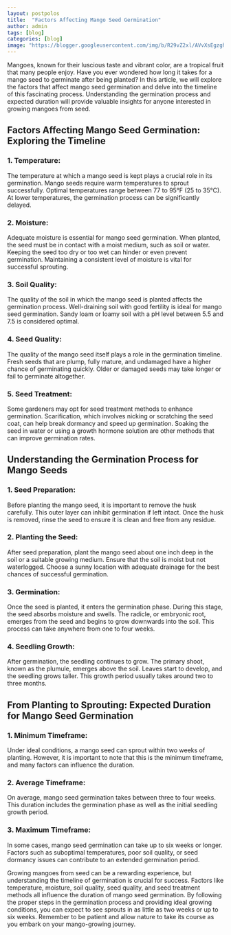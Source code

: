 ```yaml
---
layout: postpolos
title:  "Factors Affecting Mango Seed Germination"
author: admin
tags: [blog]
categories: [blog]
image: "https://blogger.googleusercontent.com/img/b/R29vZ2xl/AVvXsEgzghXu8cNX3TLPlLIsShPoQijJ1JCYXH7MwQP0jEdztlP4WVOoJgwmtKDSkd5EYZG6chEnfRjpAdqxoq7T7XkTmUote3_A7rAU5P5VcUISI0yV4KrJirCXbV-e9iUxkgRrsZyp4OqxJFYWq8mX0LSEP1ylqpxLt-bHyldQIzxXXW_HO_WMMd1OgZRA1hr5/s1600/20240402_142748.jpg"
---
```



<p>Mangoes, known for their luscious taste and vibrant color, are a tropical fruit that many people enjoy. Have you ever wondered how long it takes for a mango seed to germinate after being planted? In this article, we will explore the factors that affect mango seed germination and delve into the timeline of this fascinating process. Understanding the germination process and expected duration will provide valuable insights for anyone interested in growing mangoes from seed.</p>
<h2>Factors Affecting Mango Seed Germination: Exploring the Timeline</h2>
<h3>1. Temperature:</h3>
<p>The temperature at which a mango seed is kept plays a crucial role in its germination. Mango seeds require warm temperatures to sprout successfully. Optimal temperatures range between 77 to 95°F (25 to 35°C). At lower temperatures, the germination process can be significantly delayed.</p>
<h3>2. Moisture:</h3>
<p>Adequate moisture is essential for mango seed germination. When planted, the seed must be in contact with a moist medium, such as soil or water. Keeping the seed too dry or too wet can hinder or even prevent germination. Maintaining a consistent level of moisture is vital for successful sprouting.</p>
<h3>3. Soil Quality:</h3>
<p>The quality of the soil in which the mango seed is planted affects the germination process. Well-draining soil with good fertility is ideal for mango seed germination. Sandy loam or loamy soil with a pH level between 5.5 and 7.5 is considered optimal.</p>
<h3>4. Seed Quality:</h3>
<p>The quality of the mango seed itself plays a role in the germination timeline. Fresh seeds that are plump, fully mature, and undamaged have a higher chance of germinating quickly. Older or damaged seeds may take longer or fail to germinate altogether.</p>
<h3>5. Seed Treatment:</h3>
<p>Some gardeners may opt for seed treatment methods to enhance germination. Scarification, which involves nicking or scratching the seed coat, can help break dormancy and speed up germination. Soaking the seed in water or using a growth hormone solution are other methods that can improve germination rates.</p>
<h2>Understanding the Germination Process for Mango Seeds</h2>
<h3>1. Seed Preparation:</h3>
<p>Before planting the mango seed, it is important to remove the husk carefully. This outer layer can inhibit germination if left intact. Once the husk is removed, rinse the seed to ensure it is clean and free from any residue.</p>
<h3>2. Planting the Seed:</h3>
<p>After seed preparation, plant the mango seed about one inch deep in the soil or a suitable growing medium. Ensure that the soil is moist but not waterlogged. Choose a sunny location with adequate drainage for the best chances of successful germination.</p>
<h3>3. Germination:</h3>
<p>Once the seed is planted, it enters the germination phase. During this stage, the seed absorbs moisture and swells. The radicle, or embryonic root, emerges from the seed and begins to grow downwards into the soil. This process can take anywhere from one to four weeks.</p>
<h3>4. Seedling Growth:</h3>
<p>After germination, the seedling continues to grow. The primary shoot, known as the plumule, emerges above the soil. Leaves start to develop, and the seedling grows taller. This growth period usually takes around two to three months.</p>
<h2>From Planting to Sprouting: Expected Duration for Mango Seed Germination</h2>
<h3>1. Minimum Timeframe:</h3>
<p>Under ideal conditions, a mango seed can sprout within two weeks of planting. However, it is important to note that this is the minimum timeframe, and many factors can influence the duration.</p>
<h3>2. Average Timeframe:</h3>
<p>On average, mango seed germination takes between three to four weeks. This duration includes the germination phase as well as the initial seedling growth period.</p>
<h3>3. Maximum Timeframe:</h3>
<p>In some cases, mango seed germination can take up to six weeks or longer. Factors such as suboptimal temperatures, poor soil quality, or seed dormancy issues can contribute to an extended germination period.</p>
<p>Growing mangoes from seed can be a rewarding experience, but understanding the timeline of germination is crucial for success. Factors like temperature, moisture, soil quality, seed quality, and seed treatment methods all influence the duration of mango seed germination. By following the proper steps in the germination process and providing ideal growing conditions, you can expect to see sprouts in as little as two weeks or up to six weeks. Remember to be patient and allow nature to take its course as you embark on your mango-growing journey.</p>
